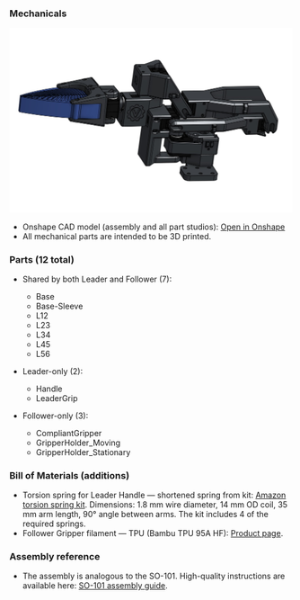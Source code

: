 ### Mechanicals

![Onshape assembly](../photos/onshape_assembly.jpg)

- Onshape CAD model (assembly and all part studios): [Open in Onshape](https://cad.onshape.com/documents/86c64a14309d3dc486db1708/w/d43f2d0114135ce97afe233c/e/20c7a3e319bf2e2af5a60a9c?renderMode=0&uiState=68ade1e1922c3160368bf682)
- All mechanical parts are intended to be 3D printed.

### Parts (12 total)

- Shared by both Leader and Follower (7):
  - Base
  - Base-Sleeve
  - L12
  - L23
  - L34
  - L45
  - L56

- Leader-only (2):
  - Handle
  - LeaderGrip

- Follower-only (3):
  - CompliantGripper
  - GripperHolder_Moving
  - GripperHolder_Stationary

### Bill of Materials (additions)

- Torsion spring for Leader Handle — shortened spring from kit: [Amazon torsion spring kit](https://www.amazon.com/dp/B0F9PLNYYF?ref=ppx_yo2ov_dt_b_fed_asin_title). Dimensions: 1.8 mm wire diameter, 14 mm OD coil, 35 mm arm length, 90° angle between arms. The kit includes 4 of the required springs.
- Follower Gripper filament — TPU (Bambu TPU 95A HF): [Product page](https://us.store.bambulab.com/products/tpu-95a-hf?srsltid=AfmBOoqnEimr4z9msv1jPEgGg1KbVxdwoLSTeLrKnNZtwoZR6F3UUzg3&id=41469410607240).

### Assembly reference

- The assembly is analogous to the SO-101. High-quality instructions are available here: [SO-101 assembly guide](https://huggingface.co/docs/lerobot/so101).
